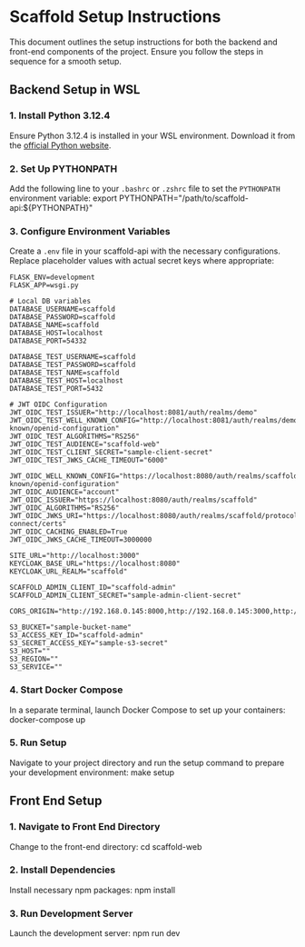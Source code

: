 # Scaffold Setup Instructions

This document outlines the setup instructions for both the backend and front-end components of the project. Ensure you follow the steps in sequence for a smooth setup.

## Backend Setup in WSL

### 1. Install Python 3.12.4
Ensure Python 3.12.4 is installed in your WSL environment. Download it from the [official Python website](https://www.python.org/downloads/release/python-3124/).

### 2. Set Up PYTHONPATH
Add the following line to your `.bashrc` or `.zshrc` file to set the `PYTHONPATH` environment variable:
export PYTHONPATH="/path/to/scaffold-api:${PYTHONPATH}"

### 3. Configure Environment Variables
Create a `.env` file in your scaffold-api with the necessary configurations. Replace placeholder values with actual secret keys where appropriate:
```
FLASK_ENV=development
FLASK_APP=wsgi.py

# Local DB variables
DATABASE_USERNAME=scaffold
DATABASE_PASSWORD=scaffold
DATABASE_NAME=scaffold
DATABASE_HOST=localhost
DATABASE_PORT=54332

DATABASE_TEST_USERNAME=scaffold
DATABASE_TEST_PASSWORD=scaffold
DATABASE_TEST_NAME=scaffold
DATABASE_TEST_HOST=localhost
DATABASE_TEST_PORT=5432

# JWT OIDC Configuration
JWT_OIDC_TEST_ISSUER="http://localhost:8081/auth/realms/demo"
JWT_OIDC_TEST_WELL_KNOWN_CONFIG="http://localhost:8081/auth/realms/demo/.well-known/openid-configuration"
JWT_OIDC_TEST_ALGORITHMS="RS256"
JWT_OIDC_TEST_AUDIENCE="scaffold-web"
JWT_OIDC_TEST_CLIENT_SECRET="sample-client-secret"
JWT_OIDC_TEST_JWKS_CACHE_TIMEOUT="6000"

JWT_OIDC_WELL_KNOWN_CONFIG="https://localhost:8080/auth/realms/scaffold/.well-known/openid-configuration"
JWT_OIDC_AUDIENCE="account"
JWT_OIDC_ISSUER="https://localhost:8080/auth/realms/scaffold"
JWT_OIDC_ALGORITHMS="RS256"
JWT_OIDC_JWKS_URI="https://localhost:8080/auth/realms/scaffold/protocol/openid-connect/certs"
JWT_OIDC_CACHING_ENABLED=True
JWT_OIDC_JWKS_CACHE_TIMEOUT=3000000

SITE_URL="http://localhost:3000"
KEYCLOAK_BASE_URL="https://localhost:8080"
KEYCLOAK_URL_REALM="scaffold"

SCAFFOLD_ADMIN_CLIENT_ID="scaffold-admin"
SCAFFOLD_ADMIN_CLIENT_SECRET="sample-admin-client-secret"

CORS_ORIGIN="http://192.168.0.145:8000,http://192.168.0.145:3000,http://localhost:8000,http://localhost:3000,http://localhost:5000"

S3_BUCKET="sample-bucket-name"
S3_ACCESS_KEY_ID="scaffold-admin"
S3_SECRET_ACCESS_KEY="sample-s3-secret"
S3_HOST=""
S3_REGION=""
S3_SERVICE=""
```

### 4. Start Docker Compose
In a separate terminal, launch Docker Compose to set up your containers:
docker-compose up

### 5. Run Setup
Navigate to your project directory and run the setup command to prepare your development environment:
make setup

## Front End Setup

### 1. Navigate to Front End Directory
Change to the front-end directory:
cd scaffold-web

### 2. Install Dependencies
Install necessary npm packages:
npm install

### 3. Run Development Server
Launch the development server:
npm run dev

